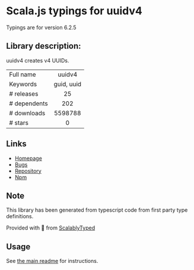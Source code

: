 
# Scala.js typings for uuidv4

Typings are for version 6.2.5

## Library description:
uuidv4 creates v4 UUIDs.

|                    |                 |
| ------------------ | :-------------: |
| Full name          | uuidv4 |
| Keywords           | guid, uuid |
| # releases         | 25 |
| # dependents       | 202 |
| # downloads        | 5598788 |
| # stars            | 0 |

## Links
- [Homepage](https://github.com/thenativeweb/uuidv4#readme)
- [Bugs](https://github.com/thenativeweb/uuidv4/issues)
- [Repository](https://github.com/thenativeweb/uuidv4)
- [Npm](https://www.npmjs.com/package/uuidv4)
    


## Note
This library has been generated from typescript code from first party type definitions.

Provided with :purple_heart: from [ScalablyTyped](https://github.com/oyvindberg/ScalablyTyped)

## Usage
See [the main readme](../../readme.md) for instructions.


